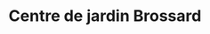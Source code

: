 ---
title: "Centre de jardin Brossard"
url: /brossard/centre-de-jardin-brossard/
shop: Garten-Center
---